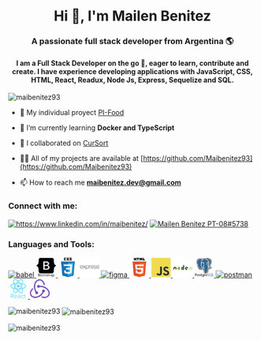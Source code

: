 <h1 align="center">Hi 👋, I'm Mailen Benitez</h1>
<h3 align="center">A passionate full stack developer from Argentina 🌎</h3>
<h4 align="center">I am a Full Stack Developer on the go 🚀, eager to learn, contribute and create. I have experience developing applications with JavaScript, CSS, HTML, React, Readux, Node Js, Express, Sequelize and SQL.</h4>

<p align="left"> <img src="https://komarev.com/ghpvc/?username=maibenitez93&label=Profile%20views&color=0e75b6&style=flat" alt="maibenitez93" /> </p>

- 🔭 My individual proyect [PI-Food](https://github.com/Maibenitez93/PI-Food)

- 🌱 I’m currently learning **Docker and TypeScript**

- 👯 I collaborated on [CurSort](https://github.com/Maibenitez93/CurSort)

- 👨‍💻 All of my projects are available at [https://github.com/Maibenitez93](https://github.com/Maibenitez93)

- 📫 How to reach me **maibenitez.dev@gmail.com**

<h3 align="left">Connect with me:</h3>
<p align="left">
<a href="https://linkedin.com/in/https://www.linkedin.com/in/maibenitez/" target="blank"><img align="center" src="https://raw.githubusercontent.com/rahuldkjain/github-profile-readme-generator/master/src/images/icons/Social/linked-in-alt.svg" alt="https://www.linkedin.com/in/maibenitez/" height="30" width="40" /></a>
<a href="https://discord.gg/Mailen Benitez PT-08#5738" target="blank"><img align="center" src="https://raw.githubusercontent.com/rahuldkjain/github-profile-readme-generator/master/src/images/icons/Social/discord.svg" alt="Mailen Benitez PT-08#5738" height="30" width="40" /></a>
</p>

<h3 align="left">Languages and Tools:</h3>
<p align="left"> <a href="https://babeljs.io/" target="_blank" rel="noreferrer"> <img src="https://www.vectorlogo.zone/logos/babeljs/babeljs-icon.svg" alt="babel" width="40" height="40"/> </a> <a href="https://getbootstrap.com" target="_blank" rel="noreferrer"> <img src="https://raw.githubusercontent.com/devicons/devicon/master/icons/bootstrap/bootstrap-plain-wordmark.svg" alt="bootstrap" width="40" height="40"/> </a> <a href="https://www.w3schools.com/css/" target="_blank" rel="noreferrer"> <img src="https://raw.githubusercontent.com/devicons/devicon/master/icons/css3/css3-original-wordmark.svg" alt="css3" width="40" height="40"/> </a> <a href="https://expressjs.com" target="_blank" rel="noreferrer"> <img src="https://raw.githubusercontent.com/devicons/devicon/master/icons/express/express-original-wordmark.svg" alt="express" width="40" height="40"/> </a> <a href="https://www.figma.com/" target="_blank" rel="noreferrer"> <img src="https://www.vectorlogo.zone/logos/figma/figma-icon.svg" alt="figma" width="40" height="40"/> </a> <a href="https://www.w3.org/html/" target="_blank" rel="noreferrer"> <img src="https://raw.githubusercontent.com/devicons/devicon/master/icons/html5/html5-original-wordmark.svg" alt="html5" width="40" height="40"/> </a> <a href="https://developer.mozilla.org/en-US/docs/Web/JavaScript" target="_blank" rel="noreferrer"> <img src="https://raw.githubusercontent.com/devicons/devicon/master/icons/javascript/javascript-original.svg" alt="javascript" width="40" height="40"/> </a> <a href="https://nodejs.org" target="_blank" rel="noreferrer"> <img src="https://raw.githubusercontent.com/devicons/devicon/master/icons/nodejs/nodejs-original-wordmark.svg" alt="nodejs" width="40" height="40"/> </a> <a href="https://www.postgresql.org" target="_blank" rel="noreferrer"> <img src="https://raw.githubusercontent.com/devicons/devicon/master/icons/postgresql/postgresql-original-wordmark.svg" alt="postgresql" width="40" height="40"/> </a> <a href="https://postman.com" target="_blank" rel="noreferrer"> <img src="https://www.vectorlogo.zone/logos/getpostman/getpostman-icon.svg" alt="postman" width="40" height="40"/> </a> <a href="https://reactjs.org/" target="_blank" rel="noreferrer"> <img src="https://raw.githubusercontent.com/devicons/devicon/master/icons/react/react-original-wordmark.svg" alt="react" width="40" height="40"/> </a> <a href="https://redux.js.org" target="_blank" rel="noreferrer"> <img src="https://raw.githubusercontent.com/devicons/devicon/master/icons/redux/redux-original.svg" alt="redux" width="40" height="40"/> </a> </p>

<p><img align="left" src="https://github-readme-stats.vercel.app/api/top-langs?username=maibenitez93&show_icons=true&locale=en&layout=compact" alt="maibenitez93" /></p>

<p>&nbsp;<img align="center" src="https://github-readme-stats.vercel.app/api?username=maibenitez93&show_icons=true&locale=en" alt="maibenitez93" /></p>

<p><img align="center" src="https://github-readme-streak-stats.herokuapp.com/?user=maibenitez93&" alt="maibenitez93" /></p>

